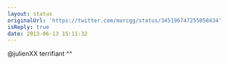 ```yaml
---
layout: status
originalUrl: 'https://twitter.com/marcgg/status/345196747255058434'
isReply: true
date: 2013-06-13 15:11:32
---
```


@julienXX terrifiant ^^
